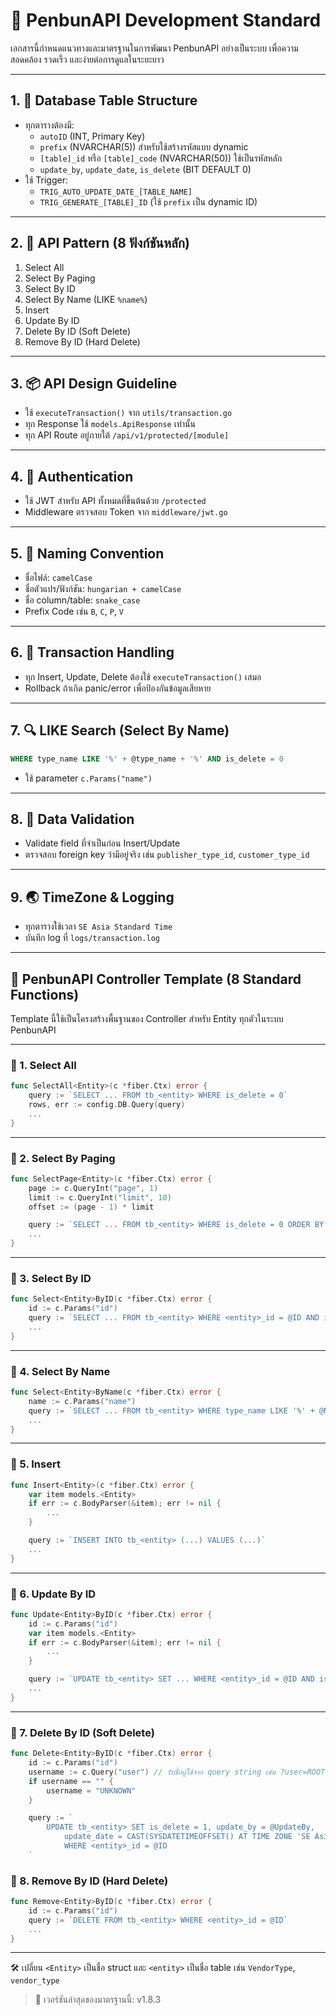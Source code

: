 # 📏 PenbunAPI Development Standard

เอกสารนี้กำหนดแนวทางและมาตรฐานในการพัฒนา PenbunAPI อย่างเป็นระบบ เพื่อความสอดคล้อง รวดเร็ว และง่ายต่อการดูแลในระยะยาว

---

## 1. 🧱 Database Table Structure

- ทุกตารางต้องมี:
  - `autoID` (INT, Primary Key)
  - `prefix` (NVARCHAR(5)) สำหรับใช้สร้างรหัสแบบ dynamic
  - `[table]_id` หรือ `[table]_code` (NVARCHAR(50)) ใช้เป็นรหัสหลัก
  - `update_by`, `update_date`, `is_delete` (BIT DEFAULT 0)
- ใช้ Trigger:
  - `TRIG_AUTO_UPDATE_DATE_[TABLE_NAME]`
  - `TRIG_GENERATE_[TABLE]_ID` (ใช้ `prefix` เป็น dynamic ID)

---

## 2. 🧠 API Pattern (8 ฟังก์ชันหลัก)

1. Select All  
2. Select By Paging  
3. Select By ID  
4. Select By Name (LIKE `%name%`)  
5. Insert  
6. Update By ID  
7. Delete By ID (Soft Delete)  
8. Remove By ID (Hard Delete)  

---

## 3. 📦 API Design Guideline

- ใช้ `executeTransaction()` จาก `utils/transaction.go`
- ทุก Response ใช้ `models.ApiResponse` เท่านั้น
- ทุก API Route อยู่ภายใต้ `/api/v1/protected/[module]`

---

## 4. 🔐 Authentication

- ใช้ JWT สำหรับ API ทั้งหมดที่ขึ้นต้นด้วย `/protected`
- Middleware ตรวจสอบ Token จาก `middleware/jwt.go`

---

## 5. 📄 Naming Convention

- ชื่อไฟล์: `camelCase`
- ชื่อตัวแปร/ฟังก์ชัน: `hungarian + camelCase`
- ชื่อ column/table: `snake_case`
- Prefix Code เช่น `B`, `C`, `P`, `V`

---

## 6. 🔄 Transaction Handling

- ทุก Insert, Update, Delete ต้องใช้ `executeTransaction()` เสมอ
- Rollback ถ้าเกิด panic/error เพื่อป้องกันข้อมูลเสียหาย

---

## 7. 🔍 LIKE Search (Select By Name)

```sql
WHERE type_name LIKE '%' + @type_name + '%' AND is_delete = 0
```
- ใช้ parameter `c.Params("name")`

---

## 8. 🧪 Data Validation

- Validate field ที่จำเป็นก่อน Insert/Update
- ตรวจสอบ foreign key ว่ามีอยู่จริง เช่น `publisher_type_id`, `customer_type_id`

---

## 9. 🌏 TimeZone & Logging

- ทุกตารางใช้เวลา `SE Asia Standard Time`
- บันทึก log ที่ `logs/transaction.log`

---

## 🧩 PenbunAPI Controller Template (8 Standard Functions)

Template นี้ใช้เป็นโครงสร้างพื้นฐานของ Controller สำหรับ Entity ทุกตัวในระบบ PenbunAPI

---

### 🔷 1. Select All

```go
func SelectAll<Entity>(c *fiber.Ctx) error {
    query := `SELECT ... FROM tb_<entity> WHERE is_delete = 0`
    rows, err := config.DB.Query(query)
    ...
}
```

---

### 🔷 2. Select By Paging

```go
func SelectPage<Entity>(c *fiber.Ctx) error {
    page := c.QueryInt("page", 1)
    limit := c.QueryInt("limit", 10)
    offset := (page - 1) * limit

    query := `SELECT ... FROM tb_<entity> WHERE is_delete = 0 ORDER BY update_date DESC OFFSET @Offset ROWS FETCH NEXT @Limit ROWS ONLY`
    ...
}
```

---

### 🔷 3. Select By ID

```go
func Select<Entity>ByID(c *fiber.Ctx) error {
    id := c.Params("id")
    query := `SELECT ... FROM tb_<entity> WHERE <entity>_id = @ID AND is_delete = 0`
    ...
}
```

---

### 🔷 4. Select By Name

```go
func Select<Entity>ByName(c *fiber.Ctx) error {
    name := c.Params("name")
    query := `SELECT ... FROM tb_<entity> WHERE type_name LIKE '%' + @Name + '%' AND is_delete = 0`
    ...
}
```

---

### 🔷 5. Insert

```go
func Insert<Entity>(c *fiber.Ctx) error {
    var item models.<Entity>
    if err := c.BodyParser(&item); err != nil {
        ...
    }

    query := `INSERT INTO tb_<entity> (...) VALUES (...)`
    ...
}
```

---

### 🔷 6. Update By ID

```go
func Update<Entity>ByID(c *fiber.Ctx) error {
    id := c.Params("id")
    var item models.<Entity>
    if err := c.BodyParser(&item); err != nil {
        ...
    }

    query := `UPDATE tb_<entity> SET ... WHERE <entity>_id = @ID AND is_delete = 0`
    ...
}
```

---

### 🔷 7. Delete By ID (Soft Delete)

```go
func Delete<Entity>ByID(c *fiber.Ctx) error {
    id := c.Params("id")
    username := c.Query("user") // รับชื่อผู้ใช้จาก query string เช่น ?user=ROOT
    if username == "" {
        username = "UNKNOWN"
    }

    query := `
        UPDATE tb_<entity> SET is_delete = 1, update_by = @UpdateBy, 
            update_date = CAST(SYSDATETIMEOFFSET() AT TIME ZONE 'SE Asia Standard Time' AS DATETIME) 
            WHERE <entity>_id = @ID
    `
```

### 🔷 8. Remove By ID (Hard Delete)

```go
func Remove<Entity>ByID(c *fiber.Ctx) error {
    id := c.Params("id")
    query := `DELETE FROM tb_<entity> WHERE <entity>_id = @ID`
    ...
}
```

---

🛠️ เปลี่ยน `<Entity>` เป็นชื่อ struct และ `<entity>` เป็นชื่อ table เช่น `VendorType`, `vendor_type`

> 🔖 เวอร์ชันล่าสุดของมาตรฐานนี้: v1.8.3
